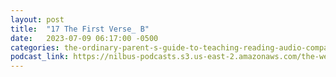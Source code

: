 ```yaml
---
layout: post
title:  "17 The First Verse_ B"
date:   2023-07-09 06:17:00 -0500
categories: the-ordinary-parent-s-guide-to-teaching-reading-audio-companion-to-lessons-1-26
podcast_link: https://nilbus-podcasts.s3.us-east-2.amazonaws.com/the-well-trained-mind/The%20Ordinary%20Parent's%20Guide%20to%20Teaching%20Reading,%20audio%20companion%20to%20Lessons%201-26/17%20The%20First%20Verse_%20B.mp3
---
```

